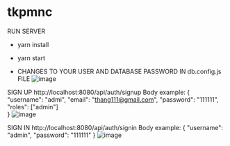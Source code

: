 # tkpmnc

RUN SERVER

- yarn install
- yarn start

- CHANGES TO YOUR USER AND DATABASE PASSWORD IN db.config.js FILE
![image](https://user-images.githubusercontent.com/74232244/192090782-3d05ecbe-e162-446b-8829-b3950ebc4c2a.png)

SIGN UP
http://localhost:8080/api/auth/signup
Body example:
{
    "username": "admi",
    "email": "thang111@gmail.com",
    "password": "111111",
    "roles": ["admin"]    
}
![image](https://user-images.githubusercontent.com/74232244/192092050-7ce6afdb-56c1-4b87-bc6c-4183cb2b3398.png)

SIGN IN
http://localhost:8080/api/auth/signin
Body example:
{
    "username": "admin",
    "password": "111111"
}
![image](https://user-images.githubusercontent.com/74232244/192092056-c1492d42-7bd8-4114-87bb-c5edb78365fd.png)


